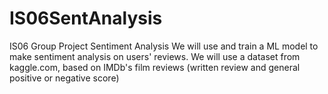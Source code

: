 # IS06SentAnalysis
IS06 Group Project Sentiment Analysis
We will use and train a ML model to make sentiment analysis on users' reviews.
We will use a dataset from kaggle.com, based on IMDb's film reviews (written review and general positive or negative score)
